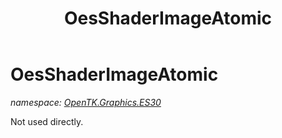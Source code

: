 ﻿---
title: OesShaderImageAtomic
---

# OesShaderImageAtomic
_namespace: [OpenTK.Graphics.ES30](N-OpenTK.Graphics.ES30.html)_

Not used directly.




